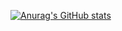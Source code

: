 [![Anurag's GitHub stats](https://github-readme-stats.vercel.app/api?nahomdev=anuraghazra)](https://github.com/anuraghazra/github-readme-stats)
